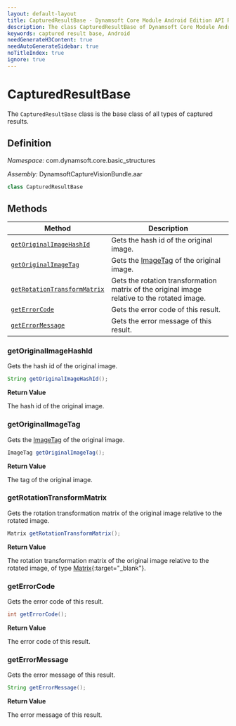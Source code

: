 ```yaml
---
layout: default-layout
title: CapturedResultBase - Dynamsoft Core Module Android Edition API Reference
description: The class CapturedResultBase of Dynamsoft Core Module Android edition is the base class of all types of captured results.
keywords: captured result base, Android
needGenerateH3Content: true
needAutoGenerateSidebar: true
noTitleIndex: true
ignore: true
---
```


# CapturedResultBase

The `CapturedResultBase` class is the base class of all types of captured results.

## Definition

*Namespace:* com.dynamsoft.core.basic_structures

*Assembly:* DynamsoftCaptureVisionBundle.aar

```java
class CapturedResultBase
```

## Methods

| Method | Description |
| ------ | ----------- |
| [`getOriginalImageHashId`](#getoriginalimagehashid) | Gets the hash id of the original image. |
| [`getOriginalImageTag`](#getoriginalimagetag) | Gets the [ImageTag](image-tag.md) of the original image. |
| [`getRotationTransformMatrix`](#getrotationtransformmatrix) | Gets the rotation transformation matrix of the original image relative to the rotated image. |
| [`getErrorCode`](#geterrorcode) | Gets the error code of this result. |
| [`getErrorMessage`](#geterrormessage) | Gets the error message of this result. |

### getOriginalImageHashId

Gets the hash id of the original image.

```java
String getOriginalImageHashId();
```

**Return Value**

The hash id of the original image.

### getOriginalImageTag

Gets the [ImageTag](image-tag.md) of the original image.

```java
ImageTag getOriginalImageTag();
```

**Return Value**

The tag of the original image.

### getRotationTransformMatrix

Gets the rotation transformation matrix of the original image relative to the rotated image.

```java
Matrix getRotationTransformMatrix();
```

**Return Value**

The rotation transformation matrix of the original image relative to the rotated image, of type [Matrix](https://developer.android.com/reference/android/opengl/Matrix){:target="_blank"}.

### getErrorCode

Gets the error code of this result.

```java
int getErrorCode();
```

**Return Value**

The error code of this result.

### getErrorMessage

Gets the error message of this result.

```java
String getErrorMessage();
```

**Return Value**

The error message of this result.
